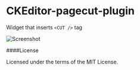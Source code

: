 # CKEditor-pagecut-plugin
Widget that inserts `<CUT />` tag

![Screenshot](https://cloud.githubusercontent.com/assets/2451297/7418989/cd9889d8-ef93-11e4-9c05-5057a9381c92.png)

####License

Licensed under the terms of the MIT License.
